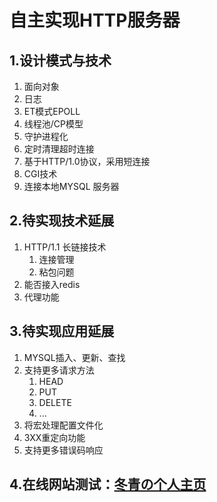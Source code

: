 #  自主实现HTTP服务器
##  1.设计模式与技术
1. 面向对象
2. 日志
3. ET模式EPOLL
4. 线程池/CP模型
5. 守护进程化
6. 定时清理超时连接
7. 基于HTTP/1.0协议，采用短连接
8. CGI技术
9. 连接本地MYSQL 服务器
## 2.待实现技术延展
1. HTTP/1.1 长链接技术
	1. 连接管理
	2. 粘包问题
2. 能否接入redis
3. 代理功能
## 3.待实现应用延展
1. MYSQL插入、更新、查找
2. 支持更多请求方法
	1. HEAD
	2. PUT
	3. DELETE
	4. ...
3. 将宏处理配置文件化
4. 3XX重定向功能
5. 支持更多错误码响应   
##  4.在线网站测试：[冬青の个人主页](http://www.fosing.xyz)
